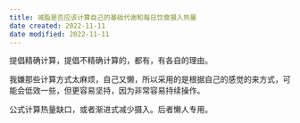 ```yaml
---
title: 减脂是否应该计算自己的基础代谢和每日饮食摄入热量
date created: 2022-11-11
date modified: 2022-11-11
---
```


提倡精确计算，提倡不精确计算的，都有，有各自的理由。

我嫌那些计算方式太麻烦，自己又懒，所以采用的是根据自己的感觉的来方式，可能会低效一些，但更容易坚持，因为非常容易持续操作。

公式计算热量缺口，或者渐进式减少摄入。后者懒人专用。
